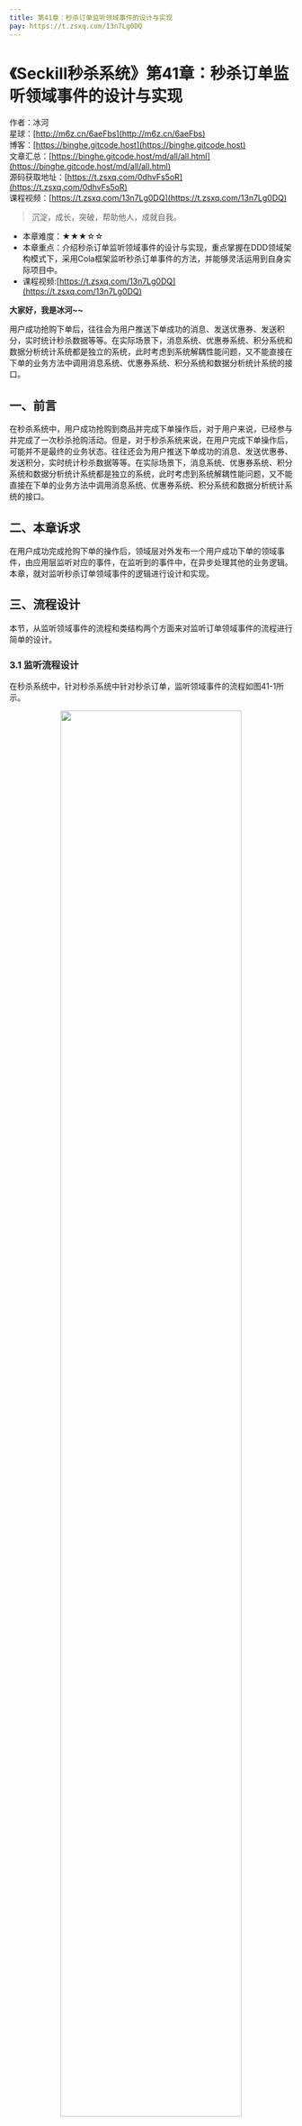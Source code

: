 ```yaml
---
title: 第41章：秒杀订单监听领域事件的设计与实现
pay: https://t.zsxq.com/13n7Lg0DQ
---
```


# 《Seckill秒杀系统》第41章：秒杀订单监听领域事件的设计与实现

作者：冰河
<br/>星球：[http://m6z.cn/6aeFbs](http://m6z.cn/6aeFbs)
<br/>博客：[https://binghe.gitcode.host](https://binghe.gitcode.host)
<br/>文章汇总：[https://binghe.gitcode.host/md/all/all.html](https://binghe.gitcode.host/md/all/all.html)
<br/>源码获取地址：[https://t.zsxq.com/0dhvFs5oR](https://t.zsxq.com/0dhvFs5oR)
<br/>课程视频：[https://t.zsxq.com/13n7Lg0DQ](https://t.zsxq.com/13n7Lg0DQ)

> 沉淀，成长，突破，帮助他人，成就自我。

* 本章难度：★★★☆☆
* 本章重点：介绍秒杀订单监听领域事件的设计与实现，重点掌握在DDD领域架构模式下，采用Cola框架监听秒杀订单事件的方法，并能够灵活运用到自身实际项目中。
* 课程视频:[https://t.zsxq.com/13n7Lg0DQ](https://t.zsxq.com/13n7Lg0DQ)

**大家好，我是冰河~~**

用户成功抢购下单后，往往会为用户推送下单成功的消息、发送优惠券、发送积分，实时统计秒杀数据等等。在实际场景下，消息系统、优惠券系统、积分系统和数据分析统计系统都是独立的系统，此时考虑到系统解耦性能问题，又不能直接在下单的业务方法中调用消息系统、优惠券系统、积分系统和数据分析统计系统的接口。

## 一、前言

在秒杀系统中，用户成功抢购到商品并完成下单操作后，对于用户来说，已经参与并完成了一次秒杀抢购活动。但是，对于秒杀系统来说，在用户完成下单操作后，可能并不是最终的业务状态。往往还会为用户推送下单成功的消息、发送优惠券、发送积分，实时统计秒杀数据等等。在实际场景下，消息系统、优惠券系统、积分系统和数据分析统计系统都是独立的系统，此时考虑到系统解耦性能问题，又不能直接在下单的业务方法中调用消息系统、优惠券系统、积分系统和数据分析统计系统的接口。

## 二、本章诉求

在用户成功完成抢购下单的操作后，领域层对外发布一个用户成功下单的领域事件，由应用层监听对应的事件，在监听到的事件中，在异步处理其他的业务逻辑。本章，就对监听秒杀订单领域事件的逻辑进行设计和实现。

## 三、流程设计

本节，从监听领域事件的流程和类结构两个方面来对监听订单领域事件的流程进行简单的设计。

### 3.1  监听流程设计

在秒杀系统中，针对秒杀系统中针对秒杀订单，监听领域事件的流程如图41-1所示。

<div align="center">
    <img src="https://binghe.gitcode.host/images/project/seckill/scekill-2023-06-20-001.png?raw=true" width="80%">
    <br/>
</div>

可以看到，领域层将事件封装成对应的事件模型发布到Cola，应用层会监听Cola中的事件，并且接收对应的事件，接收到事件后会进行诸如异步发送消息、异步发送优惠券、异步发送积分和异步统计数据等等的操作。

### 3.2 类结构设计

在秒杀系统中，监听订单领域事件涉及到的类结构如图41-2所示。

## 查看完整文章

加入[冰河技术](http://m6z.cn/6aeFbs)知识星球，解锁完整技术文章与完整代码
